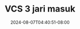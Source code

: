 --- 
title: "VCS 3 jari masuk"
description: "download bokep VCS 3 jari masuk twitter   terbaru"
date: 2024-08-07T04:40:51-08:00
file_code: "kygiybfvdeui"
draft: false
cover: "pohozznixktoofzh.jpg"
tags: ["VCS", "jari", "masuk", "bokep-indo", "bokep-viral", "bokep-ig"]
length: 586
fld_id: "1393653"
foldername: ".123"
categories: [".123"]
views: 209
---